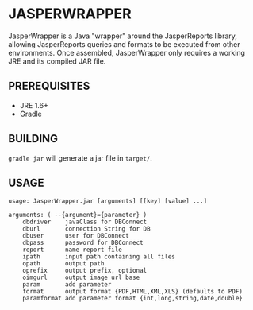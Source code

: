 # JASPERWRAPPER

JasperWrapper is a Java "wrapper" around the JasperReports library, allowing
JasperReports queries and formats to be executed from other environments. Once
assembled, JasperWrapper only requires a working JRE and its compiled JAR
file.

## PREREQUISITES

 * JRE 1.6+
 * Gradle

## BUILDING

``gradle jar`` will generate a jar file in `target/`.

## USAGE

```
usage: JasperWrapper.jar [arguments] [[key] [value] ...]

arguments: ( --{argument}={parameter} )
	dbdriver    javaClass for DBConnect
	dburl       connection String for DB
	dbuser      user for DBConnect
	dbpass      password for DBConnect
	report      name report file
	ipath       input path containing all files
	opath       output path
	oprefix     output prefix, optional
	oimgurl     output image url base
	param       add parameter
	format      output format {PDF,HTML,XML,XLS} (defaults to PDF)
	paramformat add parameter format {int,long,string,date,double}
```

